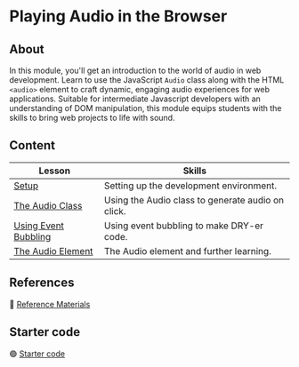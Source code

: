 <h1>
  <span class="prefix"></span>
  <span class="headline">Playing Audio in the Browser</span>
</h1>

## About

In this module, you'll get an introduction to the world of audio in web development. Learn to use the JavaScript `Audio` class along with the HTML `<audio>` element to craft dynamic, engaging audio experiences for web applications. Suitable for intermediate Javascript developers with an understanding of DOM manipulation, this module equips students with the skills to bring web projects to life with sound.

## Content

| Lesson                                                    | Skills                                            |
| --------------------------------------------------------- | ------------------------------------------------- |
| [Setup](./setup/README.md)                               | Setting up the development environment.           |
| [The Audio Class](./the-audio-class/README.md)           | Using the Audio class to generate audio on click. |
| [Using Event Bubbling](./using-event-bubbling/README.md) | Using event bubbling to make DRY-er code.         |
| [The Audio Element](./the-audio-element/README.md)       | The Audio element and further learning.           |

## References

📖 [Reference Materials](./references/README.md)

## Starter code

🟢 [Starter code](https://github.com/SEB-9-BH/u1-playing-audio-in-the-browser-starter-code)
